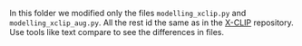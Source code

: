 In this folder we modified only the files `modelling_xclip.py` and `modelling_xclip_aug.py`. All the rest id the same
as in the [X-CLIP](https://github.com/xuguohai/X-CLIP) repository. Use tools like text compare to see the
differences in files.